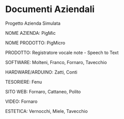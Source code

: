# Documenti Aziendali

Progetto Azienda Simulata


NOME AZIENDA: PigMic

NOME PRODOTTO: PigMicro

PRODOTTO: Registratore vocale note - Speech to Text

SOFTWARE: Molteni, Franco, Fornaro, Tavecchio

HARDWARE/ARDUINO: Zatti, Conti

TESORIERE: Fenu

SITO WEB: Fornaro, Cattaneo, Polito

VIDEO: Fornaro

ESTETICA: Vernocchi, Miele, Tavecchio
